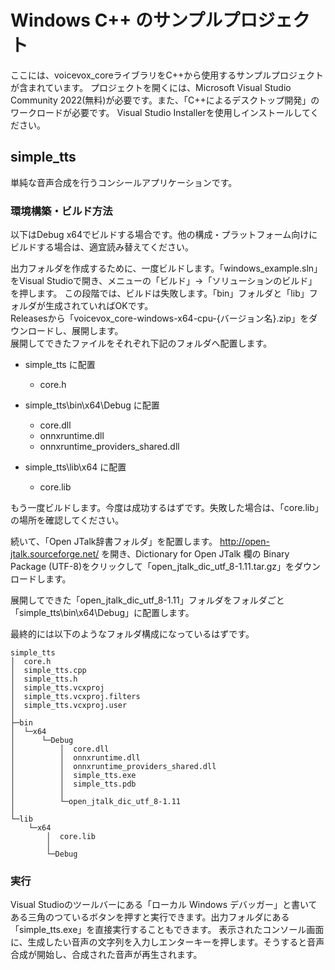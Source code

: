 # Windows C++ のサンプルプロジェクト

ここには、voicevox_coreライブラリをC++から使用するサンプルプロジェクトが含まれています。
プロジェクトを開くには、Microsoft Visual Studio Community 2022(無料)が必要です。また、「C++によるデスクトップ開発」のワークロードが必要です。
Visual Studio Installerを使用しインストールしてください。  

## simple_tts

単純な音声合成を行うコンシールアプリケーションです。

### 環境構築・ビルド方法

以下はDebug x64でビルドする場合です。他の構成・プラットフォーム向けにビルドする場合は、適宜読み替えてください。  

出力フォルダを作成するために、一度ビルドします。「windows_example.sln」をVisual Studioで開き、メニューの「ビルド」→「ソリューションのビルド」を押します。
この段階では、ビルドは失敗します。「bin」フォルダと「lib」フォルダが生成されていればOKです。  
Releasesから「voicevox_core-windows-x64-cpu-{バージョン名}.zip」をダウンロードし、展開します。  
展開してできたファイルをそれぞれ下記のフォルダへ配置します。

- simple_tts に配置
  - core.h

- simple_tts\bin\x64\Debug に配置
  - core.dll
  - onnxruntime.dll
  - onnxruntime_providers_shared.dll

- simple_tts\lib\x64 に配置
  - core.lib

もう一度ビルドします。今度は成功するはずです。失敗した場合は、「core.lib」の場所を確認してください。

続いて、「Open JTalk辞書フォルダ」を配置します。
http://open-jtalk.sourceforge.net/ を開き、Dictionary for Open JTalk 欄の Binary Package (UTF-8)をクリックして「open_jtalk_dic_utf_8-1.11.tar.gz」をダウンロードします。  

展開してできた「open_jtalk_dic_utf_8-1.11」フォルダをフォルダごと「simple_tts\bin\x64\Debug」に配置します。

最終的には以下のようなフォルダ構成になっているはずです。
```
simple_tts
│  core.h
│  simple_tts.cpp
│  simple_tts.h
│  simple_tts.vcxproj
│  simple_tts.vcxproj.filters
│  simple_tts.vcxproj.user
│
├─bin
│  └─x64
│      └─Debug
│          │  core.dll
│          │  onnxruntime.dll
│          │  onnxruntime_providers_shared.dll
│          │  simple_tts.exe
│          │  simple_tts.pdb
│          │
│          └─open_jtalk_dic_utf_8-1.11
│
└─lib
    └─x64
        │  core.lib
        │
        └─Debug
```

### 実行
Visual Studioのツールバーにある「ローカル Windows デバッガー」と書いてある三角のつているボタンを押すと実行できます。出力フォルダにある「simple_tts.exe」を直接実行することもできます。
表示されたコンソール画面に、生成したい音声の文字列を入力しエンターキーを押します。そうすると音声合成が開始し、合成された音声が再生されます。
